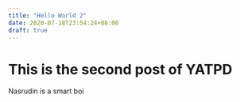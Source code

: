 ```yaml
---
title: "Hello World 2"
date: 2020-07-18T23:54:24+08:00
draft: true
---
```


# This is the second post of YATPD

Nasrudin is a smart boi
